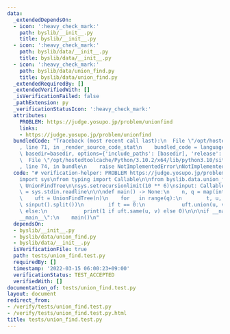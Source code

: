 ```yaml
---
data:
  _extendedDependsOn:
  - icon: ':heavy_check_mark:'
    path: byslib/__init__.py
    title: byslib/__init__.py
  - icon: ':heavy_check_mark:'
    path: byslib/data/__init__.py
    title: byslib/data/__init__.py
  - icon: ':heavy_check_mark:'
    path: byslib/data/union_find.py
    title: byslib/data/union_find.py
  _extendedRequiredBy: []
  _extendedVerifiedWith: []
  _isVerificationFailed: false
  _pathExtension: py
  _verificationStatusIcon: ':heavy_check_mark:'
  attributes:
    PROBLEM: https://judge.yosupo.jp/problem/unionfind
    links:
    - https://judge.yosupo.jp/problem/unionfind
  bundledCode: "Traceback (most recent call last):\n  File \"/opt/hostedtoolcache/Python/3.10.2/x64/lib/python3.10/site-packages/onlinejudge_verify/documentation/build.py\"\
    , line 71, in _render_source_code_stat\n    bundled_code = language.bundle(stat.path,\
    \ basedir=basedir, options={'include_paths': [basedir], 'release': True}).decode()\n\
    \  File \"/opt/hostedtoolcache/Python/3.10.2/x64/lib/python3.10/site-packages/onlinejudge_verify/languages/python.py\"\
    , line 74, in bundle\n    raise NotImplementedError\nNotImplementedError\n"
  code: "# verification-helper: PROBLEM https://judge.yosupo.jp/problem/unionfind\n\
    import sys\nfrom typing import Callable\n\nfrom byslib.data.union_find import\
    \ UnionFindTree\n\nsys.setrecursionlimit(10 ** 6)\nsinput: Callable[..., str]\
    \ = sys.stdin.readline\n\n\ndef main() -> None:\n    n, q = map(int, sinput().split())\n\
    \    uft = UnionFindTree(n)\n    for _ in range(q):\n        t, u, v = map(int,\
    \ sinput().split())\n        if t == 0:\n            uft.union(u, v)\n       \
    \ else:\n            print(1 if uft.same(u, v) else 0)\n\n\nif __name__ == \"\
    __main__\":\n    main()\n"
  dependsOn:
  - byslib/__init__.py
  - byslib/data/union_find.py
  - byslib/data/__init__.py
  isVerificationFile: true
  path: tests/union_find.test.py
  requiredBy: []
  timestamp: '2022-03-15 06:00:23+09:00'
  verificationStatus: TEST_ACCEPTED
  verifiedWith: []
documentation_of: tests/union_find.test.py
layout: document
redirect_from:
- /verify/tests/union_find.test.py
- /verify/tests/union_find.test.py.html
title: tests/union_find.test.py
---
```

